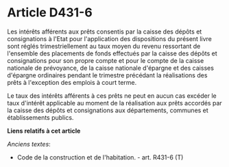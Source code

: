 # Article D431-6

Les intérêts afférents aux prêts consentis par la caisse des dépôts et consignations à l'Etat pour l'application des
dispositions du présent livre sont réglés trimestriellement au taux moyen du revenu ressortant de l'ensemble des placements
de fonds effectués par la caisse des dépôts et consignations pour son propre compte et pour le compte de la caisse nationale
de prévoyance, de la caisse nationale d'épargne et des caisses d'épargne ordinaires pendant le trimestre précédant la
réalisations des prêts à l'exception des emplois à court terme.

Le taux des intérêts afférents à ces prêts ne peut en aucun cas excéder le taux d'intérêt applicable au moment de la
réalisation aux prêts accordés par la caisse des dépôts et consignations aux départements, communes et établissements
publics.

**Liens relatifs à cet article**

_Anciens textes_:

  - Code de la construction et de l'habitation. - art. R431-6 (T)
